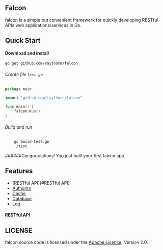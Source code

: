 ## Falcon

falcon is a simple but convenient framework for quickly developing RESTful APIs web applications/services in Go.

## Quick Start
#### Download and install

	go get github.com/raythorn/falcon

###### Create file `test.go`
```go
package main

import "github.com/raythorn/falcon"

func main() {
	falcon.Run()
}

```
###### Build and run
```bash
	go build test.go
	./test
```
######Congratulations! 
You just built your first falcon app.

## Features
* [RESTful API](#RESTful API)
* [Authority](#Authority)
* [Cache](#Cache)
* [Database](#Database)
* [Log](#Log)

#### RESTful API

## LICENSE

falcon source code is licensed under the [Apache Licence](http://www.apache.org/licenses/LICENSE-2.0.html), Version 2.0.
